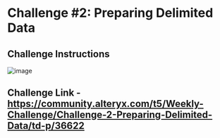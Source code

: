 # Challenge #2: Preparing Delimited Data

## Challenge Instructions 

![image](https://user-images.githubusercontent.com/74512335/178125814-9ecfe60a-98e2-4b4c-8d46-c811f389649a.png)

## Challenge Link - https://community.alteryx.com/t5/Weekly-Challenge/Challenge-2-Preparing-Delimited-Data/td-p/36622
